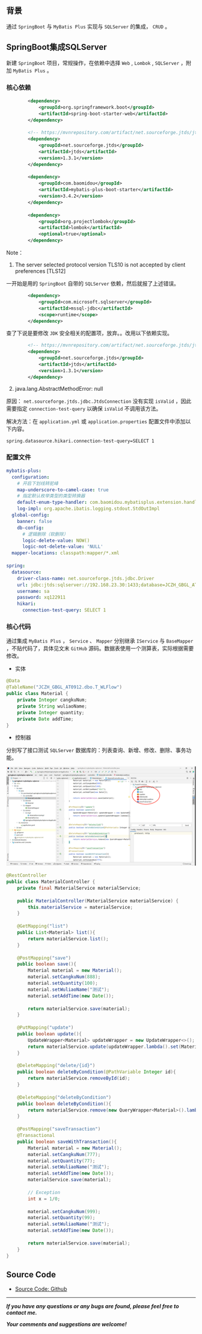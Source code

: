 ## 背景

通过 `SpringBoot` 与 `MyBatis Plus` 实现与 `SQLServer` 的集成， `CRUD` 。

## SpringBoot集成SQLServer

新建 `SpringBoot` 项目，常规操作，在依赖中选择 `Web` , `Lombok` , `SQLServer` ，附加 `MyBatis Plus` 。

### 核心依赖

```xml
        <dependency>
            <groupId>org.springframework.boot</groupId>
            <artifactId>spring-boot-starter-web</artifactId>
        </dependency>

        <!-- https://mvnrepository.com/artifact/net.sourceforge.jtds/jtds -->
        <dependency>
            <groupId>net.sourceforge.jtds</groupId>
            <artifactId>jtds</artifactId>
            <version>1.3.1</version>
        </dependency>

        <dependency>
            <groupId>com.baomidou</groupId>
            <artifactId>mybatis-plus-boot-starter</artifactId>
            <version>3.4.2</version>
        </dependency>

        <dependency>
            <groupId>org.projectlombok</groupId>
            <artifactId>lombok</artifactId>
            <optional>true</optional>
        </dependency>
```

Note：

1. The server selected protocol version TLS10 is not accepted by client preferences [TLS12]

一开始是用的 `SpringBoot` 自带的 `SQLServer` 依赖，然后就报了上述错误。

```xml
        <dependency>
            <groupId>com.microsoft.sqlserver</groupId>
            <artifactId>mssql-jdbc</artifactId>
            <scope>runtime</scope>
        </dependency>
```

查了下说是要修改 `JDK` 安全相关的配置项，放弃。。改用以下依赖实现。

```xml
        <!-- https://mvnrepository.com/artifact/net.sourceforge.jtds/jtds -->
        <dependency>
            <groupId>net.sourceforge.jtds</groupId>
            <artifactId>jtds</artifactId>
            <version>1.3.1</version>
        </dependency>
```

2. 	java.lang.AbstractMethodError: null

原因： `net.sourceforge.jtds.jdbc.JtdsConnection` 没有实现 `isValid` ，因此需要指定 `connection-test-query` 以确保 `isValid` 不调用该方法。

解决方法：在 `application.yml` 或 `application.properties` 配置文件中添加以下内容。

```properties
spring.datasource.hikari.connection-test-query=SELECT 1
```

### 配置文件

```yaml
mybatis-plus:
  configuration:
    # 开启下划线转驼峰
    map-underscore-to-camel-case: true
    # 指定默认枚举类型的类型转换器
    default-enum-type-handler: com.baomidou.mybatisplus.extension.handlers.MybatisEnumTypeHandler
    log-impl: org.apache.ibatis.logging.stdout.StdOutImpl
  global-config:
    banner: false
    db-config:
      # 逻辑删除（软删除）
      logic-delete-value: NOW()
      logic-not-delete-value: 'NULL'
  mapper-locations: classpath:mapper/*.xml

spring:
  datasource:
    driver-class-name: net.sourceforge.jtds.jdbc.Driver
    url: jdbc:jtds:sqlserver://192.168.23.30:1433;database=JCZH_GBGL_AT0912
    username: sa
    password: xq122911
    hikari:
      connection-test-query: SELECT 1
```

### 核心代码

通过集成 `MyBatis Plus` ， `Service` 、 `Mapper` 分别继承 `IService` 与 `BaseMapper` ，不贴代码了，具体见文末 `GitHub` 源码。数据表使用一个测算表，实际根据需要修改。

* 实体

```java
@Data
@TableName("JCZH_GBGL_AT0912.dbo.T_WLFlow")
public class Material {
    private Integer cangkuNum;
    private String wuliaoName;
    private Integer quantity;
    private Date addTime;
}
```

* 控制器

分别写了接口测试 `SQLServer` 数据库的：列表查询、新增、修改、删除、事务功能。

![2022-12-31-SQLServer.jpg](https://github.com/heartsuit/heartsuit.github.io/raw/master/pictures/2022-12-31-SQLServer.jpg)

```java
@RestController
public class MaterialController {
    private final MaterialService materialService;

    public MaterialController(MaterialService materialService) {
        this.materialService = materialService;
    }

    @GetMapping("list")
    public List<Material> list(){
        return materialService.list();
    }

    @PostMapping("save")
    public boolean save(){
        Material material = new Material();
        material.setCangkuNum(888);
        material.setQuantity(100);
        material.setWuliaoName("测试");
        material.setAddTime(new Date());

        return materialService.save(material);
    }

    @PutMapping("update")
    public boolean update(){
        UpdateWrapper<Material> updateWrapper = new UpdateWrapper<>();
        return materialService.update(updateWrapper.lambda().set(Material::getQuantity, 99).eq(Material::getCangkuNum, 888));
    }

    @DeleteMapping("delete/{id}")
    public boolean deleteByCondition(@PathVariable Integer id){
        return materialService.removeById(id);
    }

    @DeleteMapping("deleteByCondition")
    public boolean deleteByCondition(){
        return materialService.remove(new QueryWrapper<Material>().lambda().eq(Material::getCangkuNum, 888));
    }

    @PostMapping("saveTransaction")
    @Transactional
    public boolean saveWithTransaction(){
        Material material = new Material();
        material.setCangkuNum(777);
        material.setQuantity(77);
        material.setWuliaoName("测试");
        material.setAddTime(new Date());
        materialService.save(material);

        // Exception
        int x = 1/0;

        material.setCangkuNum(999);
        material.setQuantity(99);
        material.setWuliaoName("测试");
        material.setAddTime(new Date());

        return materialService.save(material);
    }
}
```

## Source Code

* [Source Code: Github](https://github.com/heartsuit/demo-spring-boot/tree/master/springboot-mybatisplus-sqlserver)

---

***If you have any questions or any bugs are found, please feel free to contact me.***

***Your comments and suggestions are welcome!***
